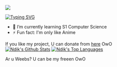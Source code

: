 ![](https://komarev.com/ghpvc/?username=IRedDragonICY&color=green)

[![Typing SVG](https://readme-typing-svg.herokuapp.com?font=Workbench&pause=1000&color=F7B25B&center=true&multiline=true&random=false&width=435&lines=Hello+I'm+Mohammad+Farid+Hendianto;From+Ahmad+Dahlan+University)](https://git.io/typing-svg)


- 🌱 I’m currently learning S1 Computer Science
- ⚡ Fun fact: I'm only like Anime

If you like my project, U can donate from [here](https://saweria.co/Ndikk) OwO
<br/>
    <a href="https://github.com/IRedDragonICY/github-readme-stats"><img alt="Ndik's Github Stats" src="https://github-readme-stats.vercel.app/api?username=IRedDragonICY&show_icons=true&count_private=true&theme=react&hide_border=true&bg_color=0D1117" /></a>
      <a href="https://github.com/IRedDragonICY/github-readme-stats"><img alt="Ndik's Top Languages" src="https://github-readme-stats.vercel.app/api/top-langs/?username=IRedDragonICY&langs_count=8&count_private=true&layout=compact&theme=react&hide_border=true&bg_color=0D1117" /></a>

Ar u Weebs?
U can be my freeen OwO
